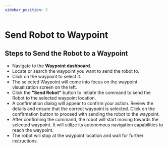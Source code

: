 ```yaml
---
sidebar_position: 5
---
```


# Send Robot to Waypoint

## Steps to Send the Robot to a Waypoint

- Navigate to the **Waypoint dashboard**.
- Locate or search the waypoint you want to send the robot to.
- Click on the waypoint to select it.
- The selected Waypoint will come into focus on the waypoint visualization screen on the left.
- Click the **"Send Robot"** button to initiate the command to send the Robot to the selected waypoint location.
- A confirmation dialog will appear to confirm your action. Review the details and ensure that the correct waypoint is selected. Click on the confirmation button to proceed with sending the robot to the waypoint.
- After confirming the command, the robot will start moving towards the selected waypoint. It will utilize its autonomous navigation capabilities to reach the waypoint.
- The robot will stop at the waypoint location and wait for further instructions.
